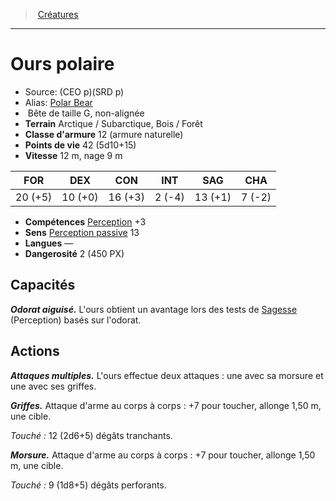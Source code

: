 ﻿> [Créatures](hd_monsters.md)

---

# Ours polaire

- Source: (CEO p)(SRD p)
- Alias: [Polar Bear](srd_monsters_polar_bear.md)
-  Bête de taille G, non-alignée
- **Terrain** Arctique / Subarctique, Bois / Forêt
- **Classe d'armure** 12 (armure naturelle)
- **Points de vie** 42 (5d10+15)
- **Vitesse** 12 m, nage 9 m

|FOR|DEX|CON|INT|SAG|CHA|
|---|---|---|---|---|---|
|20 (+5)|10 (+0)|16 (+3)| 2 (-4)|13 (+1)| 7 (-2)|

- **Compétences** [Perception](hd_abilities_wisdom_perception.md) +3
- **Sens** [Perception passive](hd_abilities_dexterity_perception_passive.md) 13
- **Langues** —
- **Dangerosité** 2 (450 PX)

## Capacités

**_Odorat aiguisé._** L'ours obtient un avantage lors des tests de [Sagesse](hd_abilities_wisdom.md) (Perception) basés sur l'odorat.

## Actions

**_Attaques multiples._** L'ours effectue deux attaques : une avec sa morsure et une avec ses griffes.

**_Griffes._** Attaque d'arme au corps à corps : +7 pour toucher, allonge 1,50 m, une cible.

_Touché :_ 12 (2d6+5) dégâts tranchants.

**_Morsure._** Attaque d'arme au corps à corps : +7 pour toucher, allonge 1,50 m, une cible.

_Touché :_ 9 (1d8+5) dégâts perforants.

